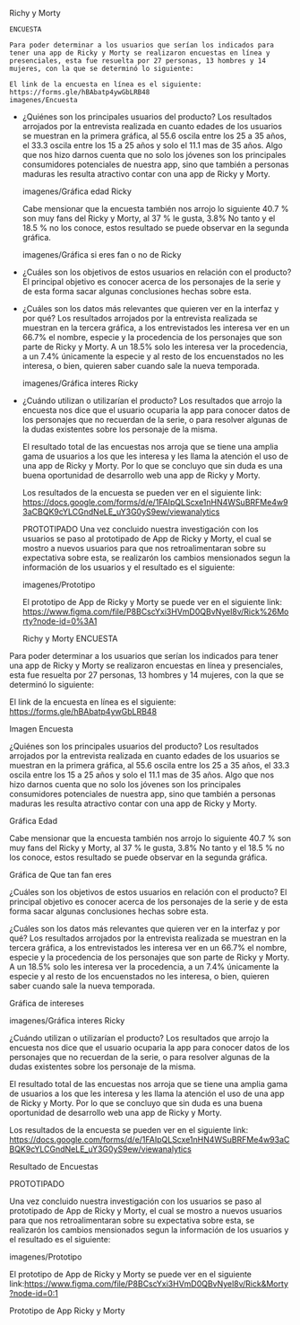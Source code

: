Richy y Morty

    ENCUESTA

    Para poder determinar a los usuarios que serían los indicados para tener una app de Ricky y Morty se realizaron encuestas en línea y presenciales, esta fue resuelta por 27 personas, 13 hombres y 14 mujeres, con la que se determinó lo siguiente:

    El link de la encuesta en línea es el siguiente: https://forms.gle/hBAbatp4ywGbLRB48
    imagenes/Encuesta


- ¿Quiénes son los principales usuarios del producto?
    Los resultados arrojados por la entrevista realizada en cuanto edades de los usuarios se muestran en la primera gráfica, al  55.6 oscila entre los 25 a 35 años, el 33.3 oscila entre los 15 a 25 años y solo el 11.1 mas de 35 años. Algo que nos hizo darnos cuenta que no solo los jóvenes son los principales consumidores potenciales de nuestra app, sino que también a personas maduras les resulta atractivo contar con una app de Ricky y Morty.

    imagenes/Gráfica edad Ricky

    Cabe mensionar que la encuesta también nos arrojo lo siguiente 40.7 % son muy fans del Ricky y Morty, al 37 % le gusta, 3.8% No tanto y el 18.5 % no los conoce, estos resultado se puede observar en la segunda gráfica.

    imagenes/Gráfica si eres fan o no de Ricky


- ¿Cuáles son los objetivos de estos usuarios en relación con el producto?
    El principal objetivo es conocer acerca de los personajes de la serie y de esta forma sacar algunas conclusiones hechas sobre esta.


- ¿Cuáles son los datos más relevantes que quieren ver en la interfaz y por qué?
    Los resultados arrojados por la entrevista realizada se muestran en la tercera gráfica, a los entrevistados les interesa ver en un 66.7% el nombre, especie y la procedencia de los personajes que son parte de Ricky y Morty. A un 18.5% solo les interesa ver la procedencia, a un 7.4% únicamente la especie y al resto de los encuenstados no les interesa, o bien, quieren saber cuando sale la nueva temporada.

    imagenes/Gráfica interes Ricky


- ¿Cuándo utilizan o utilizarían el producto?
    Los resultados que arrojo la encuesta nos dice que el usuario ocuparia la app para conocer datos de los personajes que no recuerdan de la serie, o para resolver algunas de la dudas existentes sobre los personaje de la misma.
     

    El resultado total de las encuestas nos arroja que se tiene una amplia gama de usuarios a los que les interesa y les llama la atención el uso de una app de Ricky y Morty. Por lo que se concluyo que sin duda es una buena oportunidad de desarrollo web una app de Ricky y Morty.

    Los resultados de la encuesta se pueden ver en el siguiente link: https://docs.google.com/forms/d/e/1FAIpQLScxe1nHN4WSuBRFMe4w93aCBQK9cYLCGndNeLE_uY3G0yS9ew/viewanalytics



    PROTOTIPADO
    Una vez concluido nuestra investigación con los usuarios se paso al prototipado de App de Ricky y Morty, el cual se mostro a nuevos usuarios para que nos retroalimentaran sobre su expectativa sobre esta, se realizarón los cambios mensionados segun la información de los usuarios y el resultado es el siguiente:

    imagenes/Prototipo

    El prototipo de App de Ricky y Morty se puede ver en el siguiente link: https://www.figma.com/file/P8BCscYxi3HVmD0QBvNyel8v/Rick%26Morty?node-id=0%3A1
    




    Richy y Morty
ENCUESTA

Para poder determinar a los usuarios que serían los indicados para tener una app de Ricky y Morty se realizaron encuestas en línea y presenciales, esta fue resuelta por 27 personas, 13 hombres y 14 mujeres, con la que se determinó lo siguiente:

El link de la encuesta en línea es el siguiente: https://forms.gle/hBAbatp4ywGbLRB48

Imagen Encuesta

¿Quiénes son los principales usuarios del producto?
Los resultados arrojados por la entrevista realizada en cuanto edades de los usuarios se muestran en la primera gráfica, al 55.6 oscila entre los 25 a 35 años, el 33.3 oscila entre los 15 a 25 años y solo el 11.1 mas de 35 años. Algo que nos hizo darnos cuenta que no solo los jóvenes son los principales consumidores potenciales de nuestra app, sino que también a personas maduras les resulta atractivo contar con una app de Ricky y Morty.

Gráfica Edad

Cabe mensionar que la encuesta también nos arrojo lo siguiente 40.7 % son muy fans del Ricky y Morty, al 37 % le gusta, 3.8% No tanto y el 18.5 % no los conoce, estos resultado se puede observar en la segunda gráfica.

Gráfica de Que tan fan eres

¿Cuáles son los objetivos de estos usuarios en relación con el producto?
El principal objetivo es conocer acerca de los personajes de la serie y de esta forma sacar algunas conclusiones hechas sobre esta.

¿Cuáles son los datos más relevantes que quieren ver en la interfaz y por qué?
Los resultados arrojados por la entrevista realizada se muestran en la tercera gráfica, a los entrevistados les interesa ver en un 66.7% el nombre, especie y la procedencia de los personajes que son parte de Ricky y Morty. A un 18.5% solo les interesa ver la procedencia, a un 7.4% únicamente la especie y al resto de los encuenstados no les interesa, o bien, quieren saber cuando sale la nueva temporada.

Gráfica de intereses

imagenes/Gráfica interes Ricky

¿Cuándo utilizan o utilizarían el producto?
Los resultados que arrojo la encuesta nos dice que el usuario ocuparia la app para conocer datos de los personajes que no recuerdan de la serie, o para resolver algunas de la dudas existentes sobre los personaje de la misma.

El resultado total de las encuestas nos arroja que se tiene una amplia gama de usuarios a los que les interesa y les llama la atención el uso de una app de Ricky y Morty. Por lo que se concluyo que sin duda es una buena oportunidad de desarrollo web una app de Ricky y Morty.

Los resultados de la encuesta se pueden ver en el siguiente link: https://docs.google.com/forms/d/e/1FAIpQLScxe1nHN4WSuBRFMe4w93aCBQK9cYLCGndNeLE_uY3G0yS9ew/viewanalytics

Resultado de Encuestas

PROTOTIPADO

Una vez concluido nuestra investigación con los usuarios se paso al prototipado de App de Ricky y Morty, el cual se mostro a nuevos usuarios para que nos retroalimentaran sobre su expectativa sobre esta, se realizarón los cambios mensionados segun la información de los usuarios y el resultado es el siguiente:

imagenes/Prototipo

El prototipo de App de Ricky y Morty se puede ver en el siguiente link:https://www.figma.com/file/P8BCscYxi3HVmD0QBvNyel8v/Rick&Morty?node-id=0:1

Prototipo de App Ricky y Morty